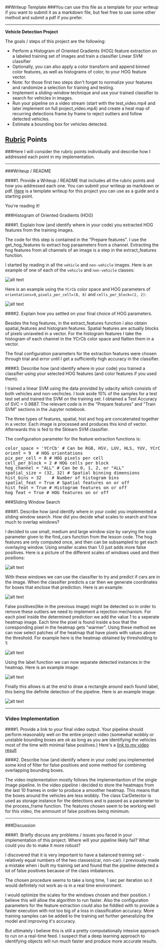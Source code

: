 ##Writeup Template
###You can use this file as a template for your writeup if you want to submit it as a markdown file, but feel free to use some other method and submit a pdf if you prefer.

---

**Vehicle Detection Project**

The goals / steps of this project are the following:

* Perform a Histogram of Oriented Gradients (HOG) feature extraction on a labeled training set of images and train a classifier Linear SVM classifier
* Optionally, you can also apply a color transform and append binned color features, as well as histograms of color, to your HOG feature vector. 
* Note: for those first two steps don't forget to normalize your features and randomize a selection for training and testing.
* Implement a sliding-window technique and use your trained classifier to search for vehicles in images.
* Run your pipeline on a video stream (start with the test_video.mp4 and later implement on full project_video.mp4) and create a heat map of recurring detections frame by frame to reject outliers and follow detected vehicles.
* Estimate a bounding box for vehicles detected.

[//]: # (Image References)
[image1]: ./output_images/carvsnot.jpg
[image2]: ./output_images/hog.jpg
[image3]: ./output_images/windows.jpg
[image4]: ./output_images/heatmap.jpg
[image5]: ./output_images/labels.jpg
[image6]: ./output_images/final.jpg
[image7]: ./output_images/windows_scales.jpg
[video1]: ./result.mp4

## [Rubric](https://review.udacity.com/#!/rubrics/513/view) Points
###Here I will consider the rubric points individually and describe how I addressed each point in my implementation.  

---
###Writeup / README

####1. Provide a Writeup / README that includes all the rubric points and how you addressed each one.  You can submit your writeup as markdown or pdf.  [Here](https://github.com/udacity/CarND-Vehicle-Detection/blob/master/writeup_template.md) is a template writeup for this project you can use as a guide and a starting point.  

You're reading it!

###Histogram of Oriented Gradients (HOG)

####1. Explain how (and identify where in your code) you extracted HOG features from the training images.

The code for this step is contained in the "Prepare features". I use the get_hog_features to extract hog paraameters from a channel. Extracting the hog features from all channels of an image is a step in the extract_features function.

I started by reading in all the `vehicle` and `non-vehicle` images.  Here is an example of one of each of the `vehicle` and `non-vehicle` classes:

![alt text][image1]

Here is an example using the `YCrCb` color space and HOG parameters of `orientations=9`, `pixels_per_cell=(8, 8)` and `cells_per_block=(2, 2)`:

![alt text][image2]

####2. Explain how you settled on your final choice of HOG parameters.

Besides the hog features, in the extract_features function i also obtain spatial_features and histogram features. Spatial features are actually blocks of pixels unraveled in a vector. For the histogram features I take the histogram of each channel in the YCrCb color space and flatten them in a vector.

The final configuration parameters for the extraction features were chosen through trial and error until I get a sufficiently high accuracy in the classifier.

####3. Describe how (and identify where in your code) you trained a classifier using your selected HOG features (and color features if you used them).

I trained a linear SVM using the data provided by udacity which consists of both vehicles and non-vechicles. I took aside 10% of the samples for a test test set and trained the SVM on the training set. I obtained a Test Accuracy of SVC =  0.9887. The relevant code is in the "Prepare features" and "Train SVM" sections in the Jupyter notebook.

The three types of features, spatial, hist and hog are concatenated together in a vector. Each image is processed and produces this kind of vector. Afterwards this is fed to the Sklearn SVM classifier.

The configuration parameter for the feature extraction functions is:
<pre>
color_space = 'YCrCb' # Can be RGB, HSV, LUV, HLS, YUV, YCrCb
orient = 9  # HOG orientations
pix_per_cell = 8 # HOG pixels per cell
cell_per_block = 2 # HOG cells per block
hog_channel = "ALL" # Can be 0, 1, 2, or "ALL"
spatial_size = (32, 32) # Spatial binning dimensions
hist_bins = 32    # Number of histogram bins
spatial_feat = True # Spatial features on or off
hist_feat = True # Histogram features on or off
hog_feat = True # HOG features on or off
</pre>

###Sliding Window Search

####1. Describe how (and identify where in your code) you implemented a sliding window search.  How did you decide what scales to search and how much to overlap windows?

I decided to use small, medium and large window size by varying the scale parameter given to the find_cars function from the lesson code. The hog features are only computed once, and then can be subsampled to get each overlaying window. Using smaller scales than 1.0 just adds more false positives. Here is a picture of the different scales of windows used and their positions:

![alt text][image7]

With these windows we can use the classifier to try and predict if cars are in the image. When the classifier predicts a car then we generate coordinates for boxes that enclose that prediction. Here is an example:

![alt text][image3]

False positives(like in the previous image) might be detected so in order to remove these outliers we need to implement a rejection mechanism. For each pixel inside the determined prediction we add the value 1 to a seperate heatmap image. Each time the pixel is found inside a box that the coresponding pixel in the heatmap gets "warmer". Using these method we can now select patches of the heatmap that have pixels with values above the threshold. For example here is the heatmap obtained by thresholding to 1:

![alt text][image4]

Using the label function we can now separate detected instances in the heatmap. Here is an example image:

![alt text][image5]

Finally this allows is at the end to draw a rectangle around each found label, this being the definite detection of the pipeline. Here is an example image:

![alt text][image6]


---

### Video Implementation

####1. Provide a link to your final video output.  Your pipeline should perform reasonably well on the entire project video (somewhat wobbly or unstable bounding boxes are ok as long as you are identifying the vehicles most of the time with minimal false positives.)
Here's a [link to my video result](./result.mp4)


####2. Describe how (and identify where in your code) you implemented some kind of filter for false positives and some method for combining overlapping bounding boxes.

The video implementation mostly follows the implementantion of the single image pipeline. In the video pipeline i decided to store the heatmaps from the last 10 frames in order to produce a smoother heatmap. This means that the boxes around the vehicles are less wobbly. The class CarDetector is used as storage instance for the detections and is passed as a parameter to the process_frame function. The features chosen seem to be working well for this video, the ammount of false positives being minimum.


---

###Discussion

####1. Briefly discuss any problems / issues you faced in your implementation of this project.  Where will your pipeline likely fail?  What could you do to make it more robust?

I discovered that it is very important to have a balanced training set - relatively equal numbers of the two classes(car, non-car). I previously made a mistake when i built my training set and found that the pipeline detected a lot of false positives because of the class imbalances. 

The chosen procedure seems to take a long time, 1 sec per iteration so it would definitely not work as-is in a real time environment. 

I would optimize the scales for the windows chosen and their position. I believe this will allow the algorithm to run faster. Also the configuration parameters for the feature extraction could also be fiddled with to provide a faster execution with not too big of a loss in classification accuracy.
More training samples can be added to the training set further generalizing the model and improving it's accuracy.

But ultimately i believe this is still a pretty computationally intesive approach to run on a real-time feed. I suspect that a deep learning approach to identifying objects will run much faster and produce more accurate results. 
